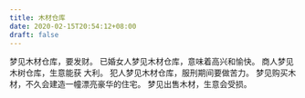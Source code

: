 ```yaml
---
title: 木材仓库
date: 2020-02-15T20:54:12+08:00
draft: false
---
```


梦见木材仓库，要发财。
已婚女人梦见木材仓库，意味着高兴和愉快。
商人梦见木树仓库，生意能获 大利。
犯人梦见木材仓库，服刑期间要做苦力。
梦见购买木材，不久会建造一幢漂亮豪华的住宅。
梦见出售木材，生意会受损。
